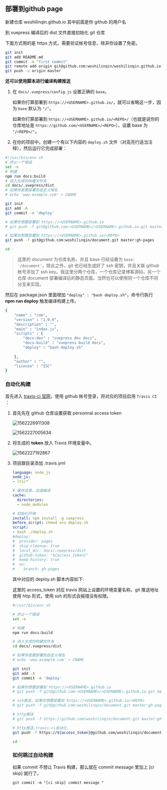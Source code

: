 ## 部署到github page

新建仓库 woshilinqin.github.io  其中前面是你 github 的用户名

到 vuepress 编译后的 dist 文件直接初始化 git 仓库

下面方式用的是 https 方式，需要验证帐号信息，除非你设置了免密。

```sh
git init
git add README.md
git commit -m "first commit"
git remote add origin git@github.com:woshilinqin/woshilinqin.github.io.git
git push -u origin master
```

**还可以使用脚本进行编译构建推送**

1. 在 `docs/.vuepress/config.js` 设置正确的 `base`。

   如果你打算部署到 `https://<USERNAME>.github.io/`，就可以省略这一步，因为 `base` 默认为 `"/"`。

   如果你打算部署到 `https://<USERNAME>.github.io/<REPO>/`（也就是说你的仓库地址是 `https://github.com/<USERNAME>/<REPO>`），设置 base 为 `"/<REPO>/"`。

2. 在你的项目中，创建一个有以下内容的 `deploy.sh` 文件（对高亮行适当注释），然后运行它完成部署：

```bash
#!/usr/bin/env sh
# 终止一个错误
set -e
# 构建
npm run docs:build
# 进入生成的构建文件夹
cd docs/.vuepress/dist
# 如果你是要部署到自定义域名
# echo 'www.example.com' > CNAME

git init
git add -A
git commit -m 'deploy'

# 如果你想要部署到 https://<USERNAME>.github.io
# git push -f git@github.com:<USERNAME>/<USERNAME>.github.io.git master

# 如果你想要部署到 https://<USERNAME>.github.io/<REPO>
git push -f git@github.com:woshilinqin/document.git master:gh-pages

cd -
```

> 这里的 document 为仓库名称，并且 base 已经设置为 `base: '/document'`，除此之外，git 也已经生成好了 ssh 密钥，并且关联 github 帐号添加了 ssh key。我这里分两个仓库，一个仓库记录博客源码，另一个仓库 document 部署编译后的静态页面。当然也可以使用同一个仓库不同分支来实现。

然后在 package.json 里面增加 `"deploy" : "bash deploy.sh"`，命令行执行 **npm run deploy** 触发编译构建上传。

```sh
{
	"name" : "com",
	"version" : "1.0.0",
	"description" : "",
	"main" : "index.js",
	"scripts" : {
		"docs:dev" : "vuepress dev docs",
		"docs:build" : "vuepress build docs",
		"deploy" : "bash deploy.sh"
		
	},
	"author" : "",
	"license" : "ISC"
}
```

### 自动化构建

首先进入 [travis-ci 官网](https://travis-ci.org/)，使用 github 帐号登录，将对应的项目启用 `Travis CI` ：

1. 首先先在 github 仓库设置获取 personnal access token

   ![1562226911308](https://i.loli.net/2019/07/04/5d1db81eb23ef39987.jpg)

   ![1562227005634](https://i.loli.net/2019/07/04/5d1db81eeb2c140377.jpg)

2. 将生成的 **token** 放入 Travis 环境变量中。

   ![1562227192867](https://i.loli.net/2019/07/04/5d1db81f1555e26344.jpg)

3. 项目跟目录添加 .travis.yml

   ```yaml
   language: node_js
   node_js:
   - lts/*
   
   # 缓存目录，加速编译
   cache:
     directories:
     - node_modules
   
   # 初始化环境
   install: npm install -g vuepress
   before_script: chmod a+x deploy.sh
   script:
   - bash ./deploy.sh
   #deploy:
   #  provider: pages
   #  skip-cleanup: true
   #  local_dir: docs/.vuepress/dist
   #  github-token: "${access_token}"
   #  keep-history: true
   #  on:
   #    branch: gh-pages
   
   ```

   其中对应的 deploy.sh 脚本内容如下:

   这里的 access_token 对应 travis 网站上设置的环境变量名称。git 推送地址使用 http 形式，使用 ssh 的形式会报错没有权限。

   ```sh
   #!/usr/bin/env sh
   
   # 终止一个错误
   set -e
   
   # 构建
   npm run docs:build
   
   # 进入生成的构建文件夹
   cd docs/.vuepress/dist
   
   # 如果你是要部署到自定义域名
   # echo 'www.example.com' > CNAME
   
   git init
   git add -A
   git commit -m 'deploy'
   
   # 如果你想要部署到 https://<USERNAME>.github.io
   # git push -f git@github.com:<USERNAME>/<USERNAME>.github.io.git master
   
   # ssh推送，如果你想要部署到 https://<USERNAME>.github.io/<REPO>
   # git push -f git@github.com:woshilinqin/document.git master:gh-pages
   
   # http推送
   # git push -f https://github.com/woshilinqin/document.git master:gh-pages
   
   # http推送,travis-ci自动化,
   git push -f https://${access_token}@github.com/woshilinqin/document.git master:gh-pages
   
   cd -
   ```

   

   ### 如何跳过自动构建

   如果 commit 不想让 Travis 构建，那么就在 commit message 里加上 [ci skip] 就行了。

   ```
   git commit -m "[ci skip] commit message "
   ```

